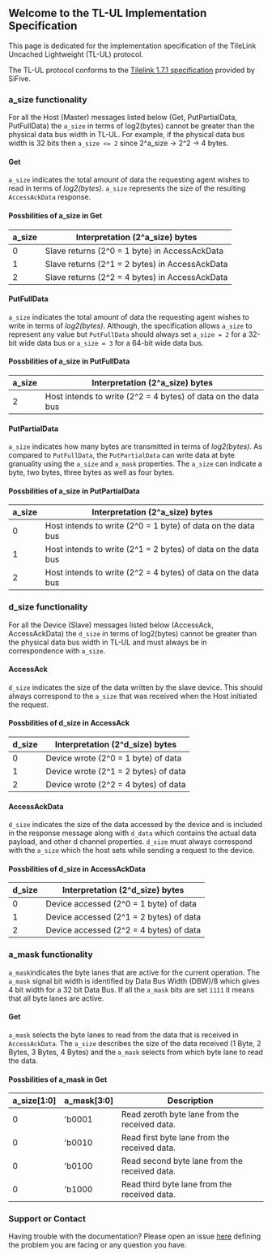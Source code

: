 ## Welcome to the TL-UL Implementation Specification

This page is dedicated for the implementation specification of the TileLink Uncached Lightweight (TL-UL) protocol.

The TL-UL protocol conforms to the [Tilelink 1.7.1 specification](https://sifive.cdn.prismic.io/sifive%2F57f93ecf-2c42-46f7-9818-bcdd7d39400a_tilelink-spec-1.7.1.pdf) provided by SiFive.

### a_size functionality
For all the Host (Master) messages listed below (Get, PutPartialData, PutFullData) the `a_size` in terms of log2(bytes) cannot be greater than the physical data bus width in TL-UL. For example, if the physical data bus width is 32 bits then `a_size <= 2` since 2^a_size -> 2^2 -> 4 bytes.

#### Get
`a_size` indicates the total amount of data the requesting agent wishes to read in terms of _log2(bytes)_. `a_size` represents the size of the resulting `AccessAckData` response.

#### Possbilities of a_size in Get

  | a_size | Interpretation (2^a_size) bytes |
|-------|--------|
| 0 | Slave returns (2^0 = 1 byte) in AccessAckData | 
| 1 | Slave returns (2^1 = 2 bytes) in AccessAckData |
| 2 | Slave returns (2^2 = 4 bytes) in AccessAckData |

#### PutFullData
`a_size` indicates the total amount of data the requesting agent wishes to write in terms of _log2(bytes)_. Although, the specification allows `a_size` to represent any value but `PutFullData` should always set `a_size = 2` for a 32-bit wide data bus or `a_size = 3` for a 64-bit wide data bus.

#### Possbilities of a_size in PutFullData

| a_size | Interpretation (2^a_size) bytes |
| ------ | --------- |
| 2 | Host intends to write (2^2 = 4 bytes) of data on the data bus


#### PutPartialData
`a_size` indicates how many bytes are transmitted in terms of _log2(bytes)_. As compared to `PutFullData`, the `PutPartialData` can write data at byte granuality using the `a_size` and `a_mask` properties. The `a_size` can indicate a byte, two bytes, three bytes as well as four bytes.

#### Possbilities of a_size in PutPartialData

| a_size | Interpretation (2^a_size) bytes |
| ------ | --------- |
| 0 | Host intends to write (2^0 = 1 byte) of data on the data bus
| 1 | Host intends to write (2^1 = 2 bytes) of data on the data bus
| 2 | Host intends to write (2^2 = 4 bytes) of data on the data bus

### d_size functionality
For all the Device (Slave) messages listed below (AccessAck, AccessAckData) the `d_size` in terms of log2(bytes) cannot be greater than the physical data bus width in TL-UL and must always be in correspondence with `a_size`.

#### AccessAck
`d_size` indicates the size of the data written by the slave device. This should always correspond to the `a_size` that was received when the Host initiated the request.


#### Possbilities of d_size in AccessAck

| d_size | Interpretation (2^d_size) bytes |
| ------ | --------- |
| 0 | Device wrote (2^0 = 1 byte) of data
| 1 | Device wrote (2^1 = 2 bytes) of data
| 2 | Device wrote (2^2 = 4 bytes) of data

#### AccessAckData
`d_size` indicates the size of the data accessed by the device and is included in the response message along with `d_data` which contains the actual data payload, and other d channel properties. `d_size` must always correspond with the `a_size` which the host sets while sending a request to the device.

#### Possbilities of d_size in AccessAckData

| d_size | Interpretation (2^d_size) bytes |
| ------ | --------- |
| 0 | Device accessed (2^0 = 1 byte) of data
| 1 | Device accessed (2^1 = 2 bytes) of data
| 2 | Device accessed (2^2 = 4 bytes) of data

### a_mask functionality
`a_mask`indicates the byte lanes that are active for the current operation. The `a_mask` signal bit width is identified by Data Bus Width (DBW)/8 which gives 4 bit width for a 32 bit Data Bus. If all the `a_mask` bits are set `1111` it means that all byte lanes are active.

#### Get
`a_mask` selects the byte lanes to read from the data that is received in `AccessAckData`. The `a_size` describes the size of the data received (1 Byte, 2 Bytes, 3 Bytes, 4 Bytes) and the `a_mask` selects from which byte lane to read the data.

#### Possbilities of a_mask in Get


| a_size[1:0] | a_mask[3:0] | Description
| ------ | ------ | ----------- |
| 0 | 'b0001 | Read zeroth byte lane from the received data.
| 0 | 'b0010 | Read first byte lane from the received data.
| 0 | 'b0100 | Read second byte lane from the received data.
| 0 | 'b1000 | Read third byte lane from the received data.


### Support or Contact

Having trouble with the documentation? Please open an issue [here](https://github.com/hadirkhan10/TileLink/issues) defining the problem you are facing or any question you have.
